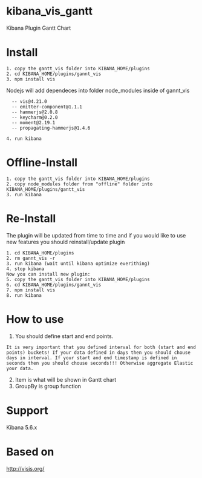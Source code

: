 # kibana_vis_gantt
Kibana Plugin Gantt Chart

# Install
```
1. copy the gantt_vis folder into KIBANA_HOME/plugins
2. cd KIBANA_HOME/plugins/gannt_vis
3. npm install vis
```
Nodejs will add dependeces into folder node_modules inside of gannt_vis
```
  -- vis@4.21.0
  -- emitter-component@1.1.1
  -- hammerjs@2.0.8
  -- keycharm@0.2.0
  -- moment@2.19.1
  -- propagating-hammerjs@1.4.6
```

```
4. run kibana
```

# Offline-Install
```
1. copy the gantt_vis folder into KIBANA_HOME/plugins
2. copy node_modules folder from "offline" folder into KIBANA_HOME/plugins/gantt_vis
3. run kibana
```

# Re-Install
The plugin will be updated from time to time and if you would like to use new features you should reinstall/update plugin
```
1. cd KIBANA_HOME/plugins
2. rm gannt_vis -r
3. run kibana (wait until kibana optimize everithing)
4. stop kibana 
Now you can install new plugin:
5. copy the gantt_vis folder into KIBANA_HOME/plugins
6. cd KIBANA_HOME/plugins/gannt_vis
7. npm install vis
8. run kibana
```


# How to use
1. You should define start and end points. 
```
It is very important that you defined interval for both (start and end points) buckets! If your data defined in days then you should chouse days in interval. If your start and end timestamp is defined in seconds then you should chouse seconds!!! Otherwise aggregate Elastic your data.
```
2. Item is what will be shown in Gantt chart
3. GroupBy is group function

# Support
Kibana 5.6.x

# Based on
http://visjs.org/

